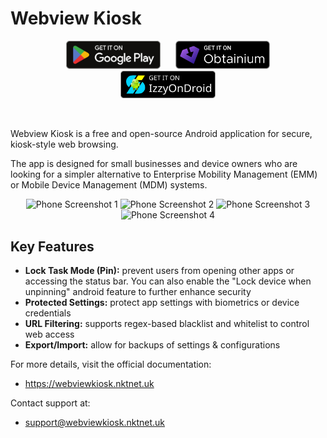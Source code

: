 # Webview Kiosk

<div align="center">

[<img src="./docs/public/static/images/badges/google-play.svg" alt="Get it on Google Play" width="30%" style="margin: 0 2%;" />](https://apps.obtainium.imranr.dev/redirect?r=obtainium://add/https://github.com/nktnet1/webview-kiosk)
[<img src="./docs/public/static/images/badges/obtanium.png" alt="Get it on Obtanium" width="30%" style="margin: 0 2%;" />](https://apps.obtainium.imranr.dev/redirect?r=obtainium://add/https://github.com/nktnet1/webview-kiosk)
[<img src="./docs/public/static/images/badges/izzy-on-droid.svg" alt="Get it on IzzyOnDroid" width="30%" style="margin: 0 2%;" />](https://apt.izzysoft.de/fdroid/index/apk/uk.nktnet.webviewkiosk)

</div>

<br />

Webview Kiosk is a free and open-source Android application for secure,
kiosk-style web browsing.

The app is designed for small businesses and device owners who are looking for
a simpler alternative to Enterprise Mobility Management (EMM) or Mobile Device
Management (MDM) systems.

<div align="center">
  <img src="./metadata/en-US/images/phoneScreenshots/001.phone-default.png" width="23%" alt="Phone Screenshot 1" />
  <img src="./metadata/en-US/images/phoneScreenshots/002.phone-locked.png" width="23%" alt="Phone Screenshot 2"/>
  <img src="./metadata/en-US/images/phoneScreenshots/003.phone-page-blocked.png" width="23%" alt="Phone Screenshot 3" />
  <img src="./metadata/en-US/images/phoneScreenshots/004.phone-settings.png" width="23%" alt="Phone Screenshot 4" />
</div>

## Key Features

- **Lock Task Mode (Pin):** prevent users from opening other apps or accessing the
  status bar. You can also enable the "Lock device when unpinning" android feature to
  further enhance security
- **Protected Settings:** protect app settings with biometrics or device credentials
- **URL Filtering:** supports regex-based blacklist and whitelist to control web access
- **Export/Import:** allow for backups of settings & configurations

For more details, visit the official documentation:

- https://webviewkiosk.nktnet.uk

Contact support at:

- support@webviewkiosk.nktnet.uk
